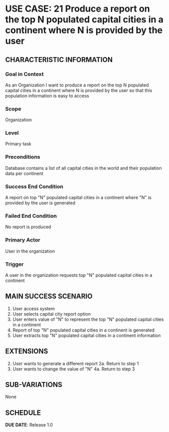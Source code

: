# USE CASE: 21   Produce a report on the top N populated capital cities in a continent where N is provided by the user

## CHARACTERISTIC INFORMATION

### Goal in Context

As an Organization I want to produce a report on the top N populated capital cities in a continent where N is provided by the user so that this population information is easy to access

### Scope

Organization

### Level

Primary task

### Preconditions

Database contains a list of all capital cities in the world and their population data per continent

### Success End Condition

A report on top "N" populated capital cities in a continent where "N" is provided by the user is generated

### Failed End Condition

No report is produced

### Primary Actor

User in the organization

### Trigger

A user in the organization requests top "N" populated capital cities in a continent

## MAIN SUCCESS SCENARIO
1. User access system
2. User selects capital city report option
3. User enters value of "N" to represent the top "N" populated capital cities in a continent
4. Report of top "N" populated capital cities in a continent is generated
5. User extracts top "N" populated capital cities in a continent information


## EXTENSIONS
2. User wants to generate a different report
   2a. Return to step 1
4. User wants to change the value of "N"
   4a. Return to step 3


## SUB-VARIATIONS

None

## SCHEDULE

**DUE DATE**: Release 1.0